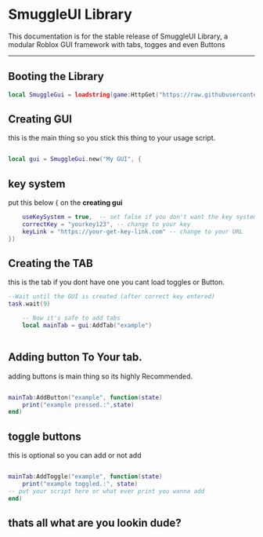 # SmuggleUI Library

This documentation is for the stable release of SmuggleUI Library, a modular Roblox GUI framework with tabs, togges and even Buttons

---

## Booting the Library

```lua
local SmuggleGui = loadstring(game:HttpGet("https://raw.githubusercontent.com/AzxerMan000/Smuggle-Gui-libary-/refs/heads/main/The%20GUI"))()
```

## Creating GUI

this is the main thing so you stick this thing to your usage script.

```lua

local gui = SmuggleGui.new("My GUI", {

```

## key system
put this below  { on the **creating gui**

```lua
    useKeySystem = true,  -- set false if you don't want the key system
    correctKey = "yourkey123", -- change to your key
    keyLink = "https://your-get-key-link.com" -- change to your URL
})

```

## Creating the TAB

this is the tab if you dont have one you cant load toggles or Button.

```lua
--Wait until the GUI is created (after correct key entered)
task.wait(9)

    -- Now it's safe to add tabs
    local mainTab = gui:AddTab("example")
    

```

## Adding button To Your tab.


adding buttons is main thing so its highly Recommended.


```lua

mainTab:AddButton("example", function(state)
    print("example pressed.:",state)
end)

```

## toggle buttons 

this is optional so you can add or not add

```lua

mainTab:AddToggle("example", function(state)
    print("example toggled.:", state)
-- put your script here or what ever print you wanna add
end)

```

## thats all what are you lookin dude?
